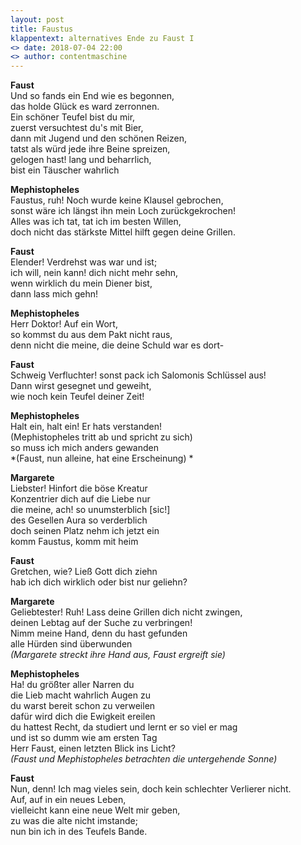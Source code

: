 ```yaml
---
layout: post
title: Faustus
klappentext: alternatives Ende zu Faust I
<> date: 2018-07-04 22:00
<> author: contentmaschine
---
```


**Faust**  
Und so fands ein End wie es begonnen,  
das holde Glück es ward zerronnen.  
Ein schöner Teufel bist du mir,  
zuerst versuchtest du's mit Bier,  
dann mit Jugend und den schönen Reizen,  
tatst als würd jede ihre Beine spreizen,  
gelogen hast! lang und beharrlich,  
bist ein Täuscher wahrlich

**Mephistopheles**  
Faustus, ruh! Noch wurde keine Klausel gebrochen,  
sonst wäre ich längst ihn mein Loch zurückgekrochen!  
Alles was ich tat, tat ich im besten Willen,  
doch nicht das stärkste Mittel hilft gegen deine Grillen.    

**Faust**  
Elender! Verdrehst was war und ist;  
ich will, nein kann! dich nicht mehr sehn,  
wenn wirklich du mein Diener bist,  
dann lass mich gehn!    

**Mephistopheles**  
Herr Doktor! Auf ein Wort,  
so kommst du aus dem Pakt nicht raus,  
denn nicht die meine, die deine Schuld war es dort-    

**Faust**  
Schweig Verfluchter! sonst pack ich Salomonis Schlüssel aus!  
Dann wirst gesegnet und geweiht,  
wie noch kein Teufel deiner Zeit!    

**Mephistopheles**  
Halt ein, halt ein! Er hats verstanden!  
(Mephistopheles tritt ab und spricht zu sich)  
so muss ich mich anders gewanden    
 *(Faust, nun alleine, hat eine Erscheinung) *    
 
**Margarete**  
Liebster! Hinfort die böse Kreatur  
Konzentrier dich auf die Liebe nur  
die meine, ach! so unumsterblich [sic!]  
des Gesellen Aura so verderblich  
doch seinen Platz nehm ich jetzt ein  
komm Faustus, komm mit heim    

**Faust**  
Gretchen, wie? Ließ Gott dich ziehn  
hab ich dich wirklich oder bist nur geliehn?    

**Margarete**  
Geliebtester! Ruh! Lass deine Grillen dich nicht zwingen,  
deinen Lebtag auf der Suche zu verbringen!  
Nimm meine Hand, denn du hast gefunden  
alle Hürden sind überwunden    
 *(Margarete streckt ihre Hand aus, Faust ergreift sie)*    
 
**Mephistopheles**  
Ha! du größter aller Narren du  
die Lieb macht wahrlich Augen zu  
du warst bereit schon zu verweilen  
dafür wird dich die Ewigkeit ereilen  
du hattest Recht, da studiert und lernt er so viel er mag  
und ist so dumm wie am ersten Tag  
Herr Faust, einen letzten Blick ins Licht?    
 *(Faust und Mephistopheles betrachten die untergehende Sonne)*  
 
**Faust**  
Nun, denn! Ich mag vieles sein, doch kein schlechter Verlierer nicht.  
Auf, auf in ein neues Leben,  
vielleicht kann eine neue Welt mir geben,  
zu was die alte nicht imstande;  
nun bin ich in des Teufels Bande.  
